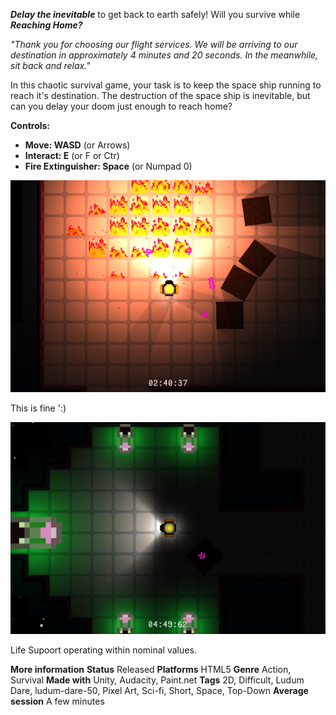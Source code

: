 ***Delay the inevitable*** to get back to earth safely! Will you survive while ***Reaching Home?***

*"Thank you for choosing our flight services. We will be arriving to our destination in approximately 4 minutes and 20 seconds. In the meanwhile, sit back and relax."*

In this chaotic survival game, your task is to keep the space ship running to reach it's destination. The destruction of the space ship is inevitable, but can you delay your doom just enough to reach home?

**Controls:**
- **Move: WASD** (or Arrows)
- **Interact: E** (or F or Ctr)
- **Fire Extinguisher: Space** (or Numpad 0)

![screen-2.png](screen-2.png)

This is fine ':)

![screen-1.png](screen-1.png)

Life Supoort operating within nominal values. 

**More information**
**Status**	Released
**Platforms**	HTML5
**Genre**	Action, Survival
**Made with**	Unity, Audacity, Paint.net
**Tags**	2D, Difficult, Ludum Dare, ludum-dare-50, Pixel Art, Sci-fi, Short, Space, Top-Down
**Average session**	A few minutes
